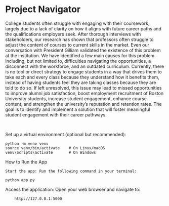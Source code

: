 # Project Navigator

College students often struggle with engaging with their coursework, largely due to a lack of clarity on how it aligns with future career paths and the qualifications employers seek. After thorough interviews with stakeholders, our research has shown that professors often struggle to adjust the content of courses to current skills in the market. Even our conversation with President Gilliam validated the existence of this problem at the institution. We have identified a few main causes for this problem including, but not limited to, difficulties navigating the opportunities, a disconnect with the workforce, and an outdated curriculum. Currently, there is no tool or direct strategy to engage students in a way that drives them to take each and every class because they understand how it benefits them, instead of having students feel they are taking classes because they are told to do so. If left unresolved, this issue may lead to missed opportunities to improve alumni job satisfaction, boost employment recruitment of Boston University students, increase student engagement, enhance course content, and strengthen the university’s reputation and retention rates. The goal is to identify and implement a solution that will foster meaningful student engagement with their career pathways.

<br />

Set up a virtual environment (optional but recommended):
```
python -m venv venv
source venv/bin/activate    # On Linux/macOS
venv\Scripts\activate       # On Windows
```
How to Run the App

    Start the app: Run the following command in your terminal:
```
python app.py
```
Access the application: Open your web browser and navigate to:
```
    http://127.0.0.1:5000
```

